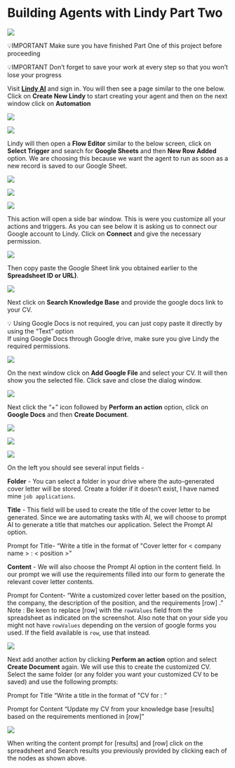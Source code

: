# Building Agents with Lindy Part Two

![](https://lh3.googleusercontent.com/d/10Pc-RqDba27kBNm5eym80UDag4YpCKAT)

💡IMPORTANT  Make sure you have finished Part One of this project before proceeding

💡IMPORTANT  Don’t forget to save your work at every step so that you won’t lose your progress

Visit  **[Lindy AI](https://savanna.alxafrica.com/rltoken/EHTlPa7IxRKQCHiHroVGPQ "Lindy AI")** and sign in. You will then see a page similar to the one below. Click on  **Create New Lindy**  to start creating your agent and then on the next window click on  **Automation**

![](https://lh3.googleusercontent.com/d/1k7_fCQAKZg2qL8YrYov9Qb2W13olDd_j)

![](https://lh3.googleusercontent.com/d/1eUR0to50zHXIOjv2M3YY8vR9kB0QiEQ9)

Lindy will then open a  **Flow Editor**  similar to the below screen, click on  **Select Trigger**  and search for  **Google Sheets**  and then  **New Row Added**  option. We are choosing this because we want the agent to run as soon as a new record is saved to our Google Sheet.

![](https://lh3.googleusercontent.com/d/1pDricIUJT-RRKg9dkjfESXg5Kt96Ayxi)

![](https://lh3.googleusercontent.com/d/1gPBbutIbqU_W6KzQ-FZJXN-OrcNUiOaX)

![](https://lh3.googleusercontent.com/d/1Zjqeo0G6gBCExdbdx_zV8RAgAeh-j7Gw)

This action will open a side bar window. This is were you customize all your actions and triggers. As you can see below it is asking us to connect our Google account to Lindy. Click on  **Connect**  and give the necessary permission.

![](https://lh3.googleusercontent.com/d/1bA6NXmkUNiVVX_kb8b8_IGGtGFwNmWz9)

Then copy paste the Google Sheet link you obtained earlier to the  **Spreadsheet ID or URL)**.

![](https://lh3.googleusercontent.com/d/1iZY1cjjP_mxIiyxfm760SuuxJ9Fhe_xU)

Next click on  **Search Knowledge Base**  and provide the google docs link to your CV.

💡 Using Google Docs is not required, you can just copy paste it directly by using the “Text” option  
If using Google Docs through Google drive, make sure you give Lindy the required permissions.

![](https://lh3.googleusercontent.com/d/1Yzfgo7u_SWU3XoQqTkg2w_UQmiyWC7hO)

On the next window click on  **Add Google File**  and select your CV. It will then show you the selected file. Click save and close the dialog window.

![](https://lh3.googleusercontent.com/d/1glDN2lEOHmvgySgfq7ofxPyqXCpqMc1i)

Next click the “+” icon followed by  **Perform an action**  option, click on  **Google Docs**  and then  **Create Document**.

![](https://lh3.googleusercontent.com/d/1e5AL9TYGWmJly1RuyUddPb_XJ1qy3hIy)

![](https://lh3.googleusercontent.com/d/1LF6pI2LaAolGhxgtUAWyKqH0DoSk1YKu)

![](https://lh3.googleusercontent.com/d/1mMo-LfEikP6Ms3AsDC9D3xNhBrDBXPAJ)

On the left you should see several input fields -

**Folder**  - You can select a folder in your drive where the auto-generated cover letter will be stored. Create a folder if it doesn’t exist, I have named mine  `job applications`.

**Title**  - This field will be used to create the title of the cover letter to be generated. Since we are automating tasks with AI, we will choose to prompt AI to generate a title that matches our application. Select the Prompt AI option.

Prompt for Title- “Write a title in the format of "Cover letter for < company name > : < position >”

**Content**  - We will also choose the Prompt AI option in the content field. In our prompt we will use the requirements filled into our form to generate the relevant cover letter contents.

Prompt for Content- “Write a customized cover letter based on the position, the company, the description of the position, and the requirements [row] .”  
Note :  Be keen to replace [row] with the  `rowValues`  field from the spreadsheet as indicated on the screenshot. Also note that on your side you might not have  `rowValues`  depending on the version of google forms you used. If the field available is  `row`, use that instead.

![](https://lh3.googleusercontent.com/d/1pDQ6nj_G_PW8omNknLrSXMFu-NCS3QZU)

Next add another action by clicking  **Perform an action**  option and select  **Create Document**  again. We will use this to create the customized CV. Select the same folder (or any folder you want your customized CV to be saved) and use the following prompts:

Prompt for Title  “Write a title in the format of "CV for  :  ”

Prompt for Content  “Update my CV from your knowledge base [results] based on the requirements mentioned in [row]”

![](https://lh3.googleusercontent.com/d/1HN9u8ei6Qmtfg87rBKokv8yT1Y9a3pg6)

When writing the content prompt for [results] and [row] click on the spreadsheet and Search results you previously provided by clicking each of the nodes as shown above.
